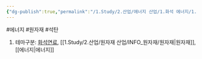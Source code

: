 ```yaml
---
{"dg-publish":true,"permalink":"/1.Study/2.산업/에너지 산업/1.화석 에너지/1.정유화학/석탄/","created":"2024-11-20T21:02:28.306+09:00","updated":"2025-06-25T11:21:59.192+09:00"}
---
```


#에너지  #원자재 #석탄 

1. 테마구분: [화석연료](화석연료.md), [[1.Study/2.산업/원자재 산업/INFO_원자재/원자재\|원자재]], [[에너지\|에너지]]